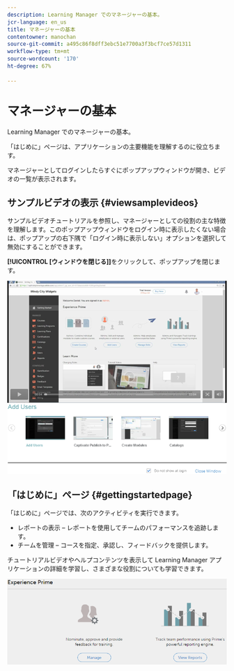 ```yaml
---
description: Learning Manager でのマネージャーの基本。
jcr-language: en_us
title: マネージャーの基本
contentowner: manochan
source-git-commit: a495c86f8dff3ebc51e7700a3f3bcf7ce57d1311
workflow-type: tm+mt
source-wordcount: '170'
ht-degree: 67%

---
```



# マネージャーの基本

Learning Manager でのマネージャーの基本。

「はじめに」ページは、アプリケーションの主要機能を理解するのに役立ちます。

マネージャーとしてログインしたらすぐにポップアップウィンドウが開き、ビデオの一覧が表示されます。

## サンプルビデオの表示 {#viewsamplevideos}

サンプルビデオチュートリアルを参照し、マネージャーとしての役割の主な特徴を理解します。このポップアップウィンドウをログイン時に表示したくない場合は、ポップアップの右下隅で「ログイン時に表示しない」オプションを選択して無効にすることができます。

**[!UICONTROL [ウィンドウを閉じる]]**&#x200B;をクリックして、ポップアップを閉じます。

![](assets/welcome-videos.png)

## 「はじめに」ページ {#gettingstartedpage}

「はじめに」ページでは、次のアクティビティを実行できます。

* レポートの表示 – レポートを使用してチームのパフォーマンスを追跡します。
* チームを管理 – コースを指定、承認し、フィードバックを提供します。

チュートリアルビデオやヘルプコンテンツを表示して Learning Manager アプリケーションの詳細を学習し、さまざまな役割についても学習できます。

![](assets/manager-experienceprime.png)

